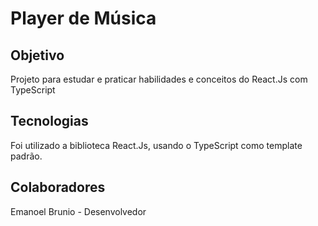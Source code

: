 # Player de Música

## Objetivo
Projeto para estudar e praticar habilidades e conceitos do React.Js com TypeScript

## Tecnologias
Foi utilizado a biblioteca React.Js, usando o TypeScript como template padrão.

## Colaboradores
Emanoel Brunio - Desenvolvedor
